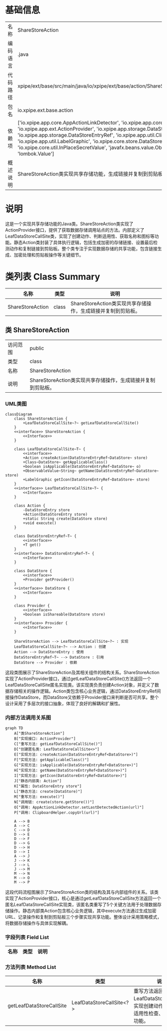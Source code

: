 # 基础信息

|      |      |
|------|------|
| 名称 | ShareStoreAction |
| 编码语言 | .java |
| 代码路径 | xpipe/ext/base/src/main/java/io/xpipe/ext/base/action/ShareStoreAction.java |
| 包名 | io.xpipe.ext.base.action |
| 依赖项 | ['io.xpipe.app.core.AppActionLinkDetector', 'io.xpipe.app.core.AppI18n', 'io.xpipe.app.ext.ActionProvider', 'io.xpipe.app.storage.DataStoreEntry', 'io.xpipe.app.storage.DataStoreEntryRef', 'io.xpipe.app.util.ClipboardHelper', 'io.xpipe.app.util.LabelGraphic', 'io.xpipe.core.store.DataStore', 'io.xpipe.core.util.InPlaceSecretValue', 'javafx.beans.value.ObservableValue', 'lombok.Value'] |
| 概述说明 | ShareStoreAction类实现共享存储功能，生成链接并复制到剪贴板。 |

# 说明

这是一个实现共享存储功能的Java类。ShareStoreAction类实现了ActionProvider接口，提供了获取数据存储调用站点的方法。内部定义了LeafDataStoreCallSite类，实现了创建动作、判断适用性、获取名称和图标等功能。静态Action类封装了具体执行逻辑，包括生成加密的存储链接、设置最后检测动作和复制链接到剪贴板。整个类专注于实现数据存储的共享功能，包含链接生成、加密处理和剪贴板操作等关键细节。

# 类列表 Class Summary

| 名称   | 类型  | 说明 |
|-------|------|-------------|
| ShareStoreAction | class | ShareStoreAction类实现共享存储操作，生成链接并复制到剪贴板。 |



## 类 ShareStoreAction

|      |      |
|------|------|
| 访问范围 | public |
| 类型 | class |
| 名称 | ShareStoreAction |
| 说明 | ShareStoreAction类实现共享存储操作，生成链接并复制到剪贴板。 |


### UML类图

```mermaid
classDiagram
    class ShareStoreAction {
        +LeafDataStoreCallSite~?~ getLeafDataStoreCallSite()
    }
    <<interface>> ShareStoreAction {
        <<Interface>>
    }

    class LeafDataStoreCallSite~T~ {
        <<interface>>
        +Action createAction(DataStoreEntryRef~DataStore~ store)
        +Class~DataStore~ getApplicableClass()
        +boolean isApplicable(DataStoreEntryRef~DataStore~ o)
        +ObservableValue~String~ getName(DataStoreEntryRef~DataStore~ store)
        +LabelGraphic getIcon(DataStoreEntryRef~DataStore~ store)
    }
    <<interface>> LeafDataStoreCallSite~T~ {
        <<Interface>>
    }

    class Action {
        -DataStoreEntry store
        +Action(DataStoreEntry store)
        +static String create(DataStore store)
        +void execute()
    }

    class DataStoreEntryRef~T~ {
        <<interface>>
        +T get()
    }
    <<interface>> DataStoreEntryRef~T~ {
        <<Interface>>
    }

    class DataStore {
        <<interface>>
        +Provider getProvider()
    }
    <<interface>> DataStore {
        <<Interface>>
    }

    class Provider {
        <<interface>>
        +boolean isShareable(DataStore store)
    }
    <<interface>> Provider {
        <<Interface>>
    }

    ShareStoreAction --> LeafDataStoreCallSite~?~ : 实现
    LeafDataStoreCallSite~?~ --> Action : 创建
    Action --> DataStoreEntry : 使用
    DataStoreEntryRef~T~ --> DataStore : 引用
    DataStore --> Provider : 依赖
```

这段类图展示了ShareStoreAction及其相关组件的结构关系。ShareStoreAction实现了ActionProvider接口，通过getLeafDataStoreCallSite()方法返回一个LeafDataStoreCallSite匿名实现类。该实现类负责创建Action对象，并定义了数据存储相关的操作逻辑。Action类包含核心业务逻辑，通过DataStoreEntryRef间接操作DataStore，而DataStore又依赖于Provider接口来判断是否可共享。整个设计采用了多层次的接口抽象，体现了良好的解耦和扩展性。


### 内部方法调用关系图

```mermaid
graph TD
    A["类ShareStoreAction"]
    B["实现接口: ActionProvider"]
    C["重写方法: getLeafDataStoreCallSite()"]
    D["创建匿名类: LeafDataStoreCallSite<>"]
    E["实现方法: createAction(DataStoreEntryRef<DataStore>)"]
    F["实现方法: getApplicableClass()"]
    G["实现方法: isApplicable(DataStoreEntryRef<DataStore>)"]
    H["实现方法: getName(DataStoreEntryRef<DataStore>)"]
    I["实现方法: getIcon(DataStoreEntryRef<DataStore>)"]
    J["静态内部类: Action"]
    K["属性: DataStoreEntry store"]
    L["静态方法: create(DataStore)"]
    M["重写方法: execute()"]
    N["调用链: create(store.getStore())"]
    O["调用: AppActionLinkDetector.setLastDetectedAction(url)"]
    P["调用: ClipboardHelper.copyUrl(url)"]

    A --> B
    A --> C
    C --> D
    D --> E
    D --> F
    D --> G
    D --> H
    D --> I
    A --> J
    J --> K
    J --> L
    J --> M
    M --> N
    M --> O
    M --> P
```

这段代码流程图展示了ShareStoreAction类的结构及其与内部组件的关系。该类实现了ActionProvider接口，核心是通过getLeafDataStoreCallSite方法返回一个匿名LeafDataStoreCallSite实现类，该匿名类重写了5个关键方法用于处理数据存储操作。静态内部类Action包含核心业务逻辑，其中execute方法通过生成加密URL、记录操作和复制到剪贴板三个步骤实现共享功能。整体设计采用策略模式，将数据存储操作与具体实现解耦。

### 字段列表 Field List

| 名称  | 类型  | 说明 |
|-------|-------|------|

### 方法列表 Method List

| 名称  | 类型  | 说明 |
|-------|-------|------|
| getLeafDataStoreCallSite | LeafDataStoreCallSite<?> | 重写方法返回自定义LeafDataStoreCallSite，实现创建动作、类匹配、适用性检查、名称和图标功能。 |




